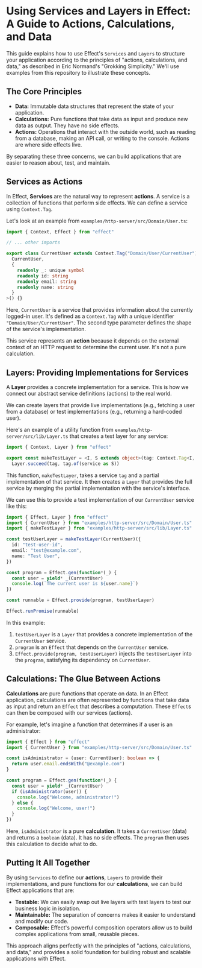 
# Using Services and Layers in Effect: A Guide to Actions, Calculations, and Data

This guide explains how to use Effect's `Services` and `Layers` to structure your application according to the principles of "actions, calculations, and data," as described in Eric Normand's "Grokking Simplicity." We'll use examples from this repository to illustrate these concepts.

## The Core Principles

*   **Data:** Immutable data structures that represent the state of your application.
*   **Calculations:** Pure functions that take data as input and produce new data as output. They have no side effects.
*   **Actions:** Operations that interact with the outside world, such as reading from a database, making an API call, or writing to the console. Actions are where side effects live.

By separating these three concerns, we can build applications that are easier to reason about, test, and maintain.

## Services as Actions

In Effect, **Services** are the natural way to represent **actions**. A service is a collection of functions that perform side effects. We can define a service using `Context.Tag`.

Let's look at an example from `examples/http-server/src/Domain/User.ts`:

```typescript
import { Context, Effect } from "effect"

// ... other imports

export class CurrentUser extends Context.Tag("Domain/User/CurrentUser")<
  CurrentUser,
  {
    readonly _: unique symbol
    readonly id: string
    readonly email: string
    readonly name: string
  }
>() {}
```

Here, `CurrentUser` is a service that provides information about the currently logged-in user. It's defined as a `Context.Tag` with a unique identifier `"Domain/User/CurrentUser"`. The second type parameter defines the shape of the service's implementation.

This service represents an **action** because it depends on the external context of an HTTP request to determine the current user. It's not a pure calculation.

## Layers: Providing Implementations for Services

A **Layer** provides a concrete implementation for a service. This is how we connect our abstract service definitions (actions) to the real world.

We can create layers that provide live implementations (e.g., fetching a user from a database) or test implementations (e.g., returning a hard-coded user).

Here's an example of a utility function from `examples/http-server/src/lib/Layer.ts` that creates a test layer for any service:

```typescript
import { Context, Layer } from "effect"

export const makeTestLayer = <I, S extends object>(tag: Context.Tag<I, S>) => (service: Partial<S>): Layer.Layer<I> =>
  Layer.succeed(tag, tag.of(service as S))
```

This function, `makeTestLayer`, takes a service `tag` and a partial implementation of that service. It then creates a `Layer` that provides the full service by merging the partial implementation with the service's interface.

We can use this to provide a test implementation of our `CurrentUser` service like this:

```typescript
import { Effect, Layer } from "effect"
import { CurrentUser } from "examples/http-server/src/Domain/User.ts"
import { makeTestLayer } from "examples/http-server/src/lib/Layer.ts"

const testUserLayer = makeTestLayer(CurrentUser)({
  id: "test-user-id",
  email: "test@example.com",
  name: "Test User",
})

const program = Effect.gen(function*(_) {
  const user = yield* _(CurrentUser)
  console.log(`The current user is ${user.name}`)
})

const runnable = Effect.provide(program, testUserLayer)

Effect.runPromise(runnable)
```

In this example:

1.  `testUserLayer` is a `Layer` that provides a concrete implementation of the `CurrentUser` service.
2.  `program` is an `Effect` that depends on the `CurrentUser` service.
3.  `Effect.provide(program, testUserLayer)` injects the `testUserLayer` into the `program`, satisfying its dependency on `CurrentUser`.

## Calculations: The Glue Between Actions

**Calculations** are pure functions that operate on data. In an Effect application, calculations are often represented by functions that take data as input and return an `Effect` that describes a computation. These `Effect`s can then be composed with our services (actions).

For example, let's imagine a function that determines if a user is an administrator:

```typescript
import { Effect } from "effect"
import { CurrentUser } from "examples/http-server/src/Domain/User.ts"

const isAdministrator = (user: CurrentUser): boolean => {
  return user.email.endsWith("@example.com")
}

const program = Effect.gen(function*(_) {
  const user = yield* _(CurrentUser)
  if (isAdministrator(user)) {
    console.log("Welcome, administrator!")
  } else {
    console.log("Welcome, user!")
  }
})
```

Here, `isAdministrator` is a pure **calculation**. It takes a `CurrentUser` (data) and returns a `boolean` (data). It has no side effects. The `program` then uses this calculation to decide what to do.

## Putting It All Together

By using `Services` to define our **actions**, `Layers` to provide their implementations, and pure functions for our **calculations**, we can build Effect applications that are:

*   **Testable:** We can easily swap out live layers with test layers to test our business logic in isolation.
*   **Maintainable:** The separation of concerns makes it easier to understand and modify our code.
*   **Composable:** Effect's powerful composition operators allow us to build complex applications from small, reusable pieces.

This approach aligns perfectly with the principles of "actions, calculations, and data," and provides a solid foundation for building robust and scalable applications with Effect.
